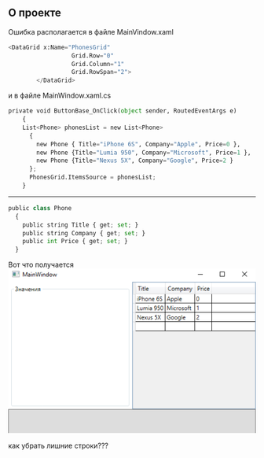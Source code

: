 ﻿## О проекте
Ошибка располагается в файле MainVindow.xaml
```python
<DataGrid x:Name="PhonesGrid"
                  Grid.Row="0"
                  Grid.Column="1"
                  Grid.RowSpan="2">
        </DataGrid>
```
и в файле MainWindow.xaml.cs
```python
private void ButtonBase_OnClick(object sender, RoutedEventArgs e)
    { 
	List<Phone> phonesList = new List<Phone>
      {
        new Phone { Title="iPhone 6S", Company="Apple", Price=0 },
        new Phone {Title="Lumia 950", Company="Microsoft", Price=1 },
        new Phone {Title="Nexus 5X", Company="Google", Price=2 }
      };
      PhonesGrid.ItemsSource = phonesList;
    }
```
----
```python
public class Phone
  {
    public string Title { get; set; }
    public string Company { get; set; }
    public int Price { get; set; }
  }
```

Вот что получается
![alt text](https://github.com/Limfips/MyMathLib/blob/master/resImg/error_v1.2.1.png?raw=true)

как убрать лишние строки???
